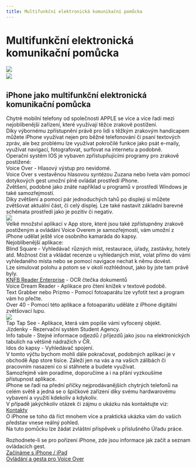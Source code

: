 ```yaml
---
title: Multifunkční elektronická komunikační pomůcka
---
```

# Multifunkční elektronická komunikační pomůcka

[![](/soubory/iPhone%206.JPG)](/soubory/iPhone%206.JPG)    
[![](/soubory/printscreen%20iPhone%206.PNG)](/soubory/printscreen%20iPhone%206.PNG)    

## iPhone jako multifunkční elektronická komunikační pomůcka
  
Chytré mobilní telefony od společnosti APPLE se více a více řadí mezi nejoblíbenější zařízení, které využívají těžce zrakově postižení.  
Díky výbornému zpřístupnění právě pro lidi s těžkým zrakovým handicapem můžete iPhone využívat nejen pro běžné telefonování či psaní textových zpráv, ale bez problému lze využívat pokročilé funkce jako psát e-maily, využívat navigaci, fotografovat, surfovat na internetu a podobně.  
Operační systém IOS je vybaven zpřístupňujícími programy pro zrakově postižené:  
Voice Over - Hlasový výstup pro nevidomé.  
Voice Over s vestavěnou hlasovou syntézou Zuzana nebo Iveta vám pomocí dotykových gest umožní plně ovládat prostředí iPhone.  
Zvětšení, podobné jako znáte například u programů v prostředí Windows je také samozřejmostí.  
Díky zvětšení a pomocí pár jednoduchých tahů po displeji si můžete zvětšovat aktuální část, či celý displej. Lze také nastavit základní barevné schémata prostředí jako je pozitiv či negativ.  
[![](/soubory/iPhone%206%20Plus.JPG)](/soubory/iPhone%206%20Plus.JPG)  
Velké množství aplikací v App store, které jsou také zpřístupněny zrakově postiženým a ovládání Voice Overem je samozřejmostí, vám umožní z iPhone udělat ještě více osobního kamaráda do kapsy.  
Nejoblíbenější aplikace:  
Blind Square - Vyhledávač různých míst, restaurace, úřady, zastávky, hotely atd. Možnost číst a vkládat recenze u vyhledaných míst, volat přímo do vámi vyhledaného místa nebo se pomocí navigace nechat k němu dovést.  
Lze simulovat polohu a potom se v okolí rozhlédnout, jako by jste tam právě byly.  
[KNFB Reader Enterprise](/clanky/knfb-reader-enterprise/) \- OCR čtečka dokumentů  
Voice Dream Reader - Aplikace pro čtení knížek v textové podobě.  
Text Grabber nebo Prizmo - Pomocí fotoaparátu lze vyfotit text a program vám ho přečte.  
Over 40 - Pomocí této aplikace a fotoaparátu uděláte z iPhone digitální zvětšovací lupu.  
[![](/soubory/over40.JPG)](/soubory/over40.JPG)  
Tap Tap See - Aplikace, která vám popíše vámi vyfocený objekt.  
Jízdenky - Rezervační systém Student Agency.  
Info tabule - Stejné informace odjezdů / příjezdů jako jsou na elektronických tabulích na většině nádražích v ČR.  
Idos do kapsy - Vyhledávač spojení.  
V tomto výčtu bychom mohli dále pokračovat, podobných aplikací je v obchodě App store tisíce. Záleží jen na vás a na vašich zálibách či pracovním nasazení co si stáhnete a budete využívat.  
Samozřejmě vám poradíme, doporučíme a i na přání vyzkoušíme přístupnost aplikace.  
iPhone se řadí na přední příčky nejprodávanějších chytrých telefonů na celém světě a jedná se o špičkové zařízení díky svému hardwarovému vybavení a využití kdekoliv a kdykoliv.  
V případě jakýchkoliv otázek či zájmu o ukázku nás kontaktujte viz:  
[Kontakty](/clanky/kontakty/)    
O iPhone se toho dá říct mnohem více a praktická ukázka vám do vašich představ vnese reálný pohled.  
Na tuto pomůcku lze žádat zvláštní příspěvek u příslušného Úřadu práce.  
  
Rozhodnete-li se pro pořízení iPhone, zde jsou informace jak začít a seznam ovládacích gest.  
[Začínáme s iPhone / iPad](/clanky/zaciname-s-iphone-ipad/)    
[Ovládání a gesta pro Voice Over](/clanky/ovladani-a-gesta-pro-voice-over/)